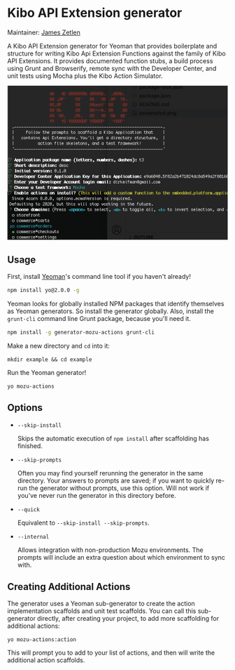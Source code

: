 # Kibo API Extension generator

Maintainer: [James Zetlen](https://github.com/zetlen)

A Kibo API Extension generator for Yeoman that provides boilerplate and structure for writing Kibo Api Extension Functions against the family of Kibo API Extensions. It provides documented function stubs, a build process using Grunt and Browserify, remote sync with the Developer Center, and unit tests using Mocha plus the Kibo Action Simulator.

![A screenshot of the generator in action in an OSX terminal.](https://raw.githubusercontent.com/Mozu/generator-mozu-actions/master/screenshot.png)

## Usage

First, install [Yeoman](http://yeoman.io)'s command line tool if you haven't already!

```bash
npm install yo@2.0.0 -g
```

Yeoman looks for globally installed NPM packages that identify themselves as Yeoman generators. So install the generator globally. Also, install the `grunt-cli` command line Grunt package, because you'll need it.

```bash
npm install -g generator-mozu-actions grunt-cli
```

Make a new directory and `cd` into it:
```
mkdir example && cd example
```

Run the Yeoman generator!
```
yo mozu-actions
```

## Options

* `--skip-install`
  
  Skips the automatic execution of `npm install` after scaffolding has finished.

* `--skip-prompts`

  Often you may find yourself rerunning the generator in the same directory. Your answers to prompts are saved; if you want to quickly re-run the generator without prompts, use this option. Will not work if you've never run the generator in this directory before.

* `--quick`
  
  Equivalent to `--skip-install --skip-prompts`.

* `--internal`

  Allows integration with non-production Mozu environments. The prompts will include an extra question about which environment to sync with.


## Creating Additional Actions

The generator uses a Yeoman sub-generator to create the action implementation scaffolds and unit test scaffolds. You can call this sub-generator directly, after creating your project, to add more scaffolding for additional actions:

```
yo mozu-actions:action
```

This will prompt you to add to your list of actions, and then will write the additional action scaffolds.
